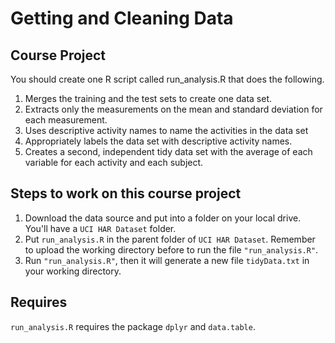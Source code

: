 # Getting and Cleaning Data

## Course Project

You should create one R script called run_analysis.R that does the following.

1. Merges the training and the test sets to create one data set.
2. Extracts only the measurements on the mean and standard deviation for each measurement.
3. Uses descriptive activity names to name the activities in the data set
4. Appropriately labels the data set with descriptive activity names.
5. Creates a second, independent tidy data set with the average of each variable for each activity and each subject.

## Steps to work on this course project

1. Download the data source and put into a folder on your local drive. You'll have a ```UCI HAR Dataset``` folder.
2. Put ```run_analysis.R``` in the parent folder of ```UCI HAR Dataset```. Remember to upload the working directory before to run the file ```"run_analysis.R"```.
3. Run ```"run_analysis.R"```, then it will generate a new file ```tidyData.txt``` in your working directory.

## Requires

```run_analysis.R``` requires the package ```dplyr``` and ```data.table```. 
